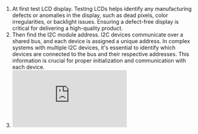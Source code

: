 1. At first test LCD display. Testing LCDs helps identify any manufacturing defects or anomalies in the display, such as dead pixels, color irregularities, or backlight issues. Ensuring a defect-free display is critical for delivering a high-quality product.
2. Then find the I2C module address. I2C devices communicate over a shared bus, and each device is assigned a unique address. In complex systems with multiple I2C devices, it's essential to identify which devices are connected to the bus and their respective addresses. This information is crucial for proper initialization and communication with each device.
3. ![Project Video](https://tethye.github.io/projects.html)

